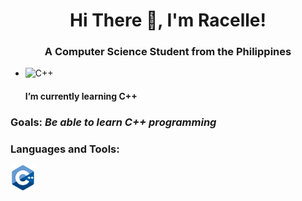 <h1 align="center">Hi There 👋, I'm Racelle!</h1>
<h3 align="center">A Computer Science Student from the Philippines</h3>

-  ![C++](https://img.shields.io/badge/c++-%2300599C.svg?style=for-the-badge&logo=c%2B%2B&logoColor=white) <h4> I’m currently learning **C++**</h4>

<h3 align="left">Goals: <i>Be able to learn C++ programming</i></h3>
<p align="left">
</p>

<h3 align="left">Languages and Tools:</h3>
<p align="left"> <a href="https://www.w3schools.com/cpp/" target="_blank" rel="noreferrer"> <img src="https://raw.githubusercontent.com/devicons/devicon/master/icons/cplusplus/cplusplus-original.svg" alt="cplusplus" width="40" height="40"/> </a> </p>
